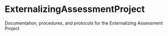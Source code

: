 # ExternalizingAssessmentProject
Documentation, procedures, and protocols for the Externalizing Assessment Project
